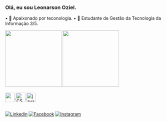 ### Olá, eu sou Leonarson Oziel.

• 🔭 Apaixonado por teconologia.
• 🌱 Estudante de Gestão da Tecnologia da Informação 3/5.


<div>
  <a href="https://github.com/LeonarsonOziel">
   <img height="180cm" src="https://github-readme-stats.vercel.app/api/?username=LeonarsonOziel&showicons=true&theme=cobalt&include_all_commits=true&count_private=true"/>
    <img height="180" src="https://github-readme-stats.vercel.app/api/top-langs/?username=LeonarsonOziel&layout=compact&langs_count=7&theme=cobalt"/>
 </div>
  
  <div style="display: inline_block"><br/>
    <img align="center" alt-"HTML5" height="30" widht="40" src="https://cdn.jsdelivr.net/gh/devicons/devicon/icons/html5/html5-original.svg" />    
    <img align="center" alt="CSS" height="30" widht="40" src="https://cdn.jsdelivr.net/gh/devicons/devicon/icons/css3/css3-original.svg"/>
    <img align="center" alt="javascript" height="30" height="40" src="https://cdn.jsdelivr.net/gh/devicons/devicon/icons/javascript/javascript-original.svg"/>
  </div> 
  
  ##
  
  [![Linkedin](https://img.shields.io/badge/LinkedIn-0077B5?style=for-the-badge&logo=linkedin&logoColor=white)](https://www.linkedin.com/in/leonarson-oziel-448231149//)
  [![Facebook](https://img.shields.io/badge/Facebook-1877F2?style=for-the-badge&logo=facebook&logoColor=white)](https://www.facebook.com/leonarson.oziel/)
  [![Instagram](https://img.shields.io/badge/Instagram-E4405F?style=for-the-badge&logo=instagram&logoColor=white)](https://www.instagram.com/Leonarson_oziel/)

